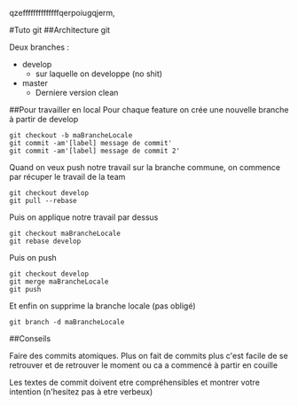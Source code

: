 qzeffffffffffffffqerpoiugqjerm,

#Tuto git
##Architecture git

Deux branches : 

- develop
	- sur laquelle on developpe (no shit)
- master
	- Derniere version clean

##Pour travailler en local
Pour chaque feature on crée une nouvelle branche à partir de develop
	
	git checkout -b maBrancheLocale
	git commit -am'[label] message de commit'
	git commit -am'[label] message de commit 2'
	
Quand on veux push notre travail sur la branche commune, on commence par récuper le travail de la team
	
	git checkout develop
	git pull --rebase
	
Puis on applique notre travail par dessus

	git checkout maBrancheLocale
	git rebase develop
	
Puis on push

	git checkout develop
	git merge maBrancheLocale
	git push
	
Et enfin on supprime la branche locale (pas obligé)

	git branch -d maBrancheLocale
	
##Conseils

Faire des commits atomiques. Plus on fait de commits plus c'est facile de se retrouver et de retrouver le moment ou ca a commencé à partir en couille

Les textes de commit doivent etre compréhensibles et montrer votre intention (n'hesitez pas à etre verbeux)


	